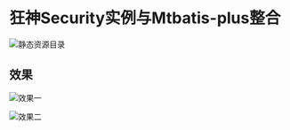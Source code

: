 # 狂神Security实例与Mtbatis-plus整合

![静态资源目录](https://img-blog.csdnimg.cn/20210519164534568.png?x-oss-process=image/watermark,type_ZmFuZ3poZW5naGVpdGk,shadow_10,text_aHR0cHM6Ly9ibG9nLmNzZG4ubmV0L3FxXzQzNDE3Mjc2,size_16,color_FFFFFF,t_70)
## 效果

 

![效果一](https://img-blog.csdnimg.cn/20210519164610720.png?x-oss-process=image/watermark,type_ZmFuZ3poZW5naGVpdGk,shadow_10,text_aHR0cHM6Ly9ibG9nLmNzZG4ubmV0L3FxXzQzNDE3Mjc2,size_16,color_FFFFFF,t_70)

![效果二](https://img-blog.csdnimg.cn/2021051916465657.png?x-oss-process=image/watermark,type_ZmFuZ3poZW5naGVpdGk,shadow_10,text_aHR0cHM6Ly9ibG9nLmNzZG4ubmV0L3FxXzQzNDE3Mjc2,size_16,color_FFFFFF,t_70)


